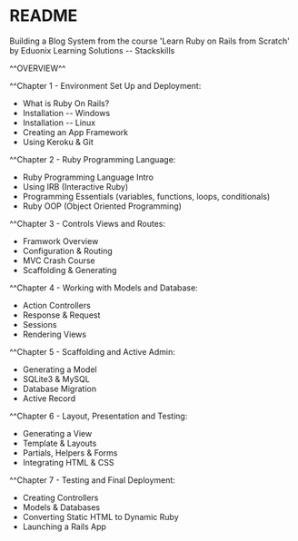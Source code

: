# README

Building a Blog System from the course 'Learn Ruby on Rails from Scratch' by Eduonix Learning Solutions -- Stackskills

^^OVERVIEW^^

^^Chapter 1 - Environment Set Up and Deployment:
* What is Ruby On Rails?
* Installation -- Windows
* Installation -- Linux
* Creating an App Framework
* Using Keroku & Git

^^Chapter 2 - Ruby Programming Language:
* Ruby Programming Language Intro
* Using IRB (Interactive Ruby)
* Programming Essentials (variables, functions, loops, conditionals)
* Ruby OOP (Object Oriented Programming)

^^Chapter 3 - Controls Views and Routes:
* Framwork Overview
* Configuration & Routing
* MVC Crash Course
* Scaffolding & Generating

^^Chapter 4 - Working with Models and Database:
* Action Controllers
* Response & Request
* Sessions
* Rendering Views

^^Chapter 5 - Scaffolding and Active Admin:
* Generating a Model
* SQLite3 & MySQL
* Database Migration
* Active Record

^^Chapter 6 - Layout, Presentation and Testing:
* Generating a View
* Template & Layouts
* Partials, Helpers & Forms
* Integrating HTML & CSS

^^Chapter 7 - Testing and Final Deployment:
* Creating Controllers
* Models & Databases
* Converting Static HTML to Dynamic Ruby
* Launching a Rails App

